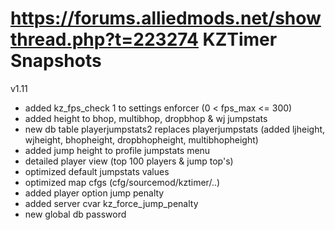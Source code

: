 https://forums.alliedmods.net/showthread.php?t=223274
KZTimer Snapshots 
=======

v1.11
- added kz_fps_check 1 to settings enforcer (0 < fps_max <= 300)
- added height to bhop, multibhop, dropbhop & wj jumpstats
- new db table playerjumpstats2 replaces playerjumpstats (added ljheight, wjheight, bhopheight, dropbhopheight, multibhopheight)
- added jump height to profile jumpstats menu
- detailed player view (top 100 players & jump top's)
- optimized default jumpstats values
- optimized map cfgs (cfg/sourcemod/kztimer/..)
- added player option jump penalty
- added server cvar kz_force_jump_penalty
- new global db password
